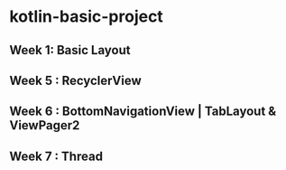 # kotlin-basic-project
## Week 1:  Basic Layout
## Week 5 : RecyclerView
## Week 6 : BottomNavigationView | TabLayout & ViewPager2
## Week 7 : Thread

